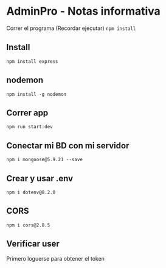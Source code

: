 # AdminPro - Notas informativa

Correr el programa (Recordar ejecutar) ````npm install````

## Install
````npm install express````

## nodemon
````npm install -g nodemon````

## Correr app
````npm run start:dev````

## Conectar mi BD con mi servidor
````npm i mongoose@5.9.21 --save````

## Crear y usar .env
````npm i dotenv@8.2.0````

## CORS
````npm i cors@2.8.5````

## Verificar user
Primero loguerse para obtener el token